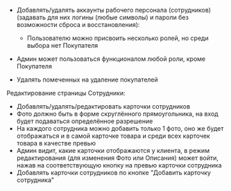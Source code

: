 - Добавлять/удалять аккаунты рабочего персонала (сотрудников) (задавать для них логины (любые символы) и пароли без возможности сброса и восстановления):
	- Пользователю можно присвоить несколько ролей, но среди выбора нет Покупателя

- Админ может пользоваться функционалом любой роли, кроме Покупателя
- Удалять помеченных на удаление покупателей

Редактирование страницы Сотрудники:
- Добавлять/удалять/редактировать карточки сотрудников
- Фото должно быть в форме скруглённого прямоугольника, на вход будет подаваться определённое разрешение
- На каждого сотрудника можно добавить только 1 фото, оно же будет отображаться и в самой карточке товара и среди всех карточек товара в качестве превью
- Админ видит, какие карточки отображаются у клиента, в режим редактирования (для изменения Фото или Описания) может войти, нажав на соответствующую кнопку на превью карточки сотрудника
- Добавлять карточки сотрудников по кнопке "Добавить карточку сотрудника"
